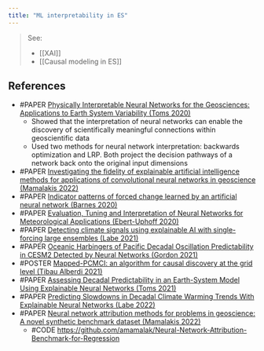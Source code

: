 ```yaml
---
title: "ML interpretability in ES"
---
```


> See:
> - [[XAI]]
> - [[Causal modeling in ES]]


## References
- #PAPER [Physically Interpretable Neural Networks for the Geosciences: Applications to Earth System Variability (Toms 2020)](https://arxiv.org/abs/1912.01752)
	- Showed that the interpretation of neural networks can enable the discovery of scientifically meaningful connections within geoscientific data
	- Used two methods for neural network interpretation: backwards optimization and LRP. Both project the decision pathways of a network back onto the original input dimensions
- #PAPER [Investigating the fidelity of explainable artificial intelligence methods for applications of convolutional neural networks in geoscience (Mamalakis 2022)](https://arxiv.org/abs/2202.03407)
- #PAPER [Indicator patterns of forced change learned by an artificial neural network (Barnes 2020)](https://www.semanticscholar.org/paper/Indicator-patterns-of-forced-change-learned-by-an-Barnes-Toms/38018254d806f18352f2f3702380c18403aeef35)
- #PAPER [Evaluation, Tuning and Interpretation of Neural Networks for Meteorological Applications (Ebert-Uphoff 2020)](https://www.semanticscholar.org/paper/Evaluation%2C-Tuning-and-Interpretation-of-Neural-for-Ebert-Uphoff-Hilburn/b31e4e9d6ba87a8e709d743b1e96a18c8dd0bbf6)
- #PAPER [Detecting climate signals using explainable AI with single-forcing large ensembles (Labe 2021)](https://www.essoar.org/doi/10.1002/essoar.10505762.1)
- #PAPER [Oceanic Harbingers of Pacific Decadal Oscillation Predictability in CESM2 Detected by Neural Networks (Gordon 2021)](https://agupubs.onlinelibrary.wiley.com/doi/full/10.1029/2021GL095392)
- #POSTER [Mapped-PCMCI: an algorithm for causal discovery at the grid level (Tibau Alberdi 2021)](https://meetingorganizer.copernicus.org/EGU21/EGU21-5633.html)
- #PAPER [Assessing Decadal Predictability in an Earth-System Model Using Explainable Neural Networks (Toms 2021)](https://agupubs.onlinelibrary.wiley.com/doi/epdf/10.1029/2021GL093842)
- #PAPER [Predicting Slowdowns in Decadal Climate Warming Trends With Explainable Neural Networks (Labe 2022)](https://agupubs.onlinelibrary.wiley.com/doi/full/10.1029/2022GL098173)
- #PAPER [Neural network attribution methods for problems in geoscience: A novel synthetic benchmark dataset (Mamalakis 2022)](https://www.cambridge.org/core/journals/environmental-data-science/article/neural-network-attribution-methods-for-problems-in-geoscience-a-novel-synthetic-benchmark-dataset/DDA562FC7B9A2B30710582861920860E)
	- #CODE https://github.com/amamalak/Neural-Network-Attribution-Benchmark-for-Regression